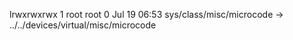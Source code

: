 lrwxrwxrwx 1 root root 0 Jul 19 06:53 sys/class/misc/microcode -> ../../devices/virtual/misc/microcode
